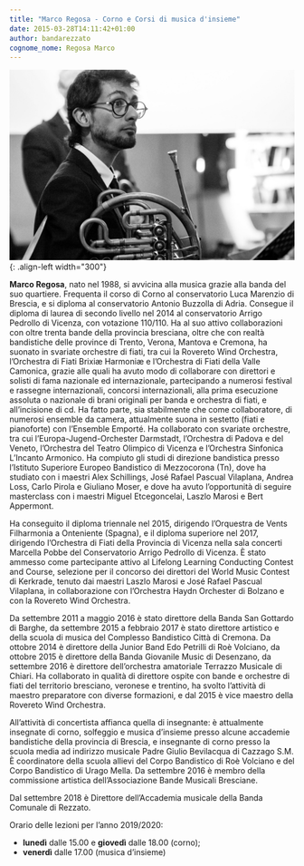 ```yaml
---
title: "Marco Regosa - Corno e Corsi di musica d'insieme"
date: 2015-03-28T14:11:42+01:00
author: bandarezzato
cognome_nome: Regosa Marco
---
```


![marco regosa](/assets/images/insegnanti/regosa.jpg){: .align-left width="300"}

**Marco Regosa**, nato nel 1988, si avvicina alla musica grazie alla banda del suo quartiere. Frequenta il corso di Corno al conservatorio Luca Marenzio di Brescia, e si diploma al conservatorio Antonio Buzzolla di Adria. Consegue il diploma di laurea di secondo livello nel 2014 al conservatorio Arrigo Pedrollo di Vicenza, con votazione 110/110. Ha al suo attivo collaborazioni con oltre trenta bande della provincia bresciana, oltre che con realtà bandistiche delle province di Trento, Verona, Mantova e Cremona, ha suonato in svariate orchestre di fiati, tra cui la Rovereto Wind Orchestra, l’Orchestra di Fiati Brixiæ Harmoniæ e l’Orchestra di Fiati della Valle Camonica, grazie alle quali ha avuto modo di collaborare con direttori e solisti di fama nazionale ed internazionale, partecipando a numerosi festival e rassegne internazionali, concorsi internazionali, alla prima esecuzione assoluta o nazionale di brani originali per banda e orchestra di fiati, e all’incisione di cd. Ha fatto parte, sia stabilmente che come collaboratore, di numerosi ensemble da camera, attualmente suona in sestetto (fiati e pianoforte) con l’Ensemble Emporté. Ha collaborato con svariate orchestre, tra cui l’Europa-Jugend-Orchester Darmstadt, l’Orchestra di Padova e del Veneto, l’Orchestra del Teatro Olimpico di Vicenza e l’Orchestra Sinfonica L’Incanto Armonico. Ha compiuto gli studi di direzione bandistica presso l’Istituto Superiore Europeo Bandistico di Mezzocorona (Tn), dove ha studiato con i maestri Alex Schillings, José Rafael Pascual Vilaplana, Andrea Loss, Carlo Pirola e Giuliano Moser, e dove ha avuto l’opportunità di seguire masterclass con i maestri Miguel Etcegoncelai, Laszlo Marosi e Bert Appermont.

Ha conseguito il diploma triennale nel 2015, dirigendo l’Orquestra de Vents Filharmonia a Onteniente (Spagna), e il diploma superiore nel 2017, dirigendo l’Orchestra di Fiati della Provincia di Vicenza nella sala concerti Marcella Pobbe del Conservatorio Arrigo Pedrollo di Vicenza. È stato ammesso come partecipante attivo al Lifelong Learning Conducting Contest and Course, selezione per il concorso dei direttori del World Music Contest di Kerkrade, tenuto dai maestri Laszlo Marosi e José Rafael Pascual Vilaplana, in collaborazione con l’Orchestra Haydn Orchester di Bolzano e con la Rovereto Wind Orchestra.

Da settembre 2011 a maggio 2016 è stato direttore della Banda San Gottardo di Barghe, da settembre 2015 a febbraio 2017 è stato direttore artistico e della scuola di musica del Complesso Bandistico Città di Cremona. Da ottobre 2014 è direttore della Junior Band Edo Petrilli di Roè Volciano, da ottobre 2015 è direttore della Banda Giovanile Music di Desenzano, da settembre 2016 è direttore dell’orchestra amatoriale Terrazzo Musicale di Chiari. Ha collaborato in qualità di direttore ospite con bande e orchestre di fiati del territorio bresciano, veronese e trentino, ha svolto l’attività di maestro preparatore con diverse formazioni, e dal 2015 è vice maestro della Rovereto Wind Orchestra.

All’attività di concertista affianca quella di insegnante: è attualmente insegnate di corno, solfeggio e musica d’insieme presso alcune accademie bandistiche della provincia di Brescia, e insegnante di corno presso la scuola media ad indirizzo musicale Padre Giulio Bevilacqua di Cazzago S.M. È coordinatore della scuola allievi del Corpo Bandistico di Roè Volciano e del Corpo Bandistico di Urago Mella. Da settembre 2016 è membro della commissione artistica dell’Associazione Bande Musicali Bresciane.

Dal settembre 2018 è Direttore dell&#8217;Accademia musicale della Banda Comunale di Rezzato.

Orario delle lezioni per l&#8217;anno 2019/2020:&nbsp;

  * **lunedì** dalle 15.00 e **giovedì** dalle 18.00 (corno);
  * **venerdì** dalle 17.00 (musica d&#8217;insieme)